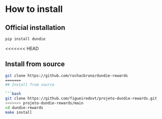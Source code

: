 # How to install

## Official installation

```py
pip install dundie
```

<<<<<<< HEAD

## Install from source


```bash
git clone https://github.com/rochacbruno/dundie-rewards
=======
## Install from source

```bash
git clone https://github.com/figueiredovt/projeto-dundie-rewards.git
>>>>>>> projeto-dundie-rewards/main
cd dundie-rewards
make install
```
